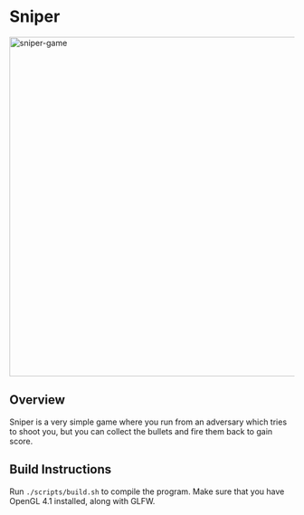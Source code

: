 # Sniper

<img width="600" alt="sniper-game" src="https://user-images.githubusercontent.com/35516367/210126880-09b173bf-5f1d-47e2-8f3c-40c0589f72a9.png">

## Overview

Sniper is a very simple game where you run from an adversary which tries to
shoot you, but you can collect the bullets and fire them back to gain score.

## Build Instructions

Run `./scripts/build.sh` to compile the program. Make sure that you have OpenGL 4.1
installed, along with GLFW.
